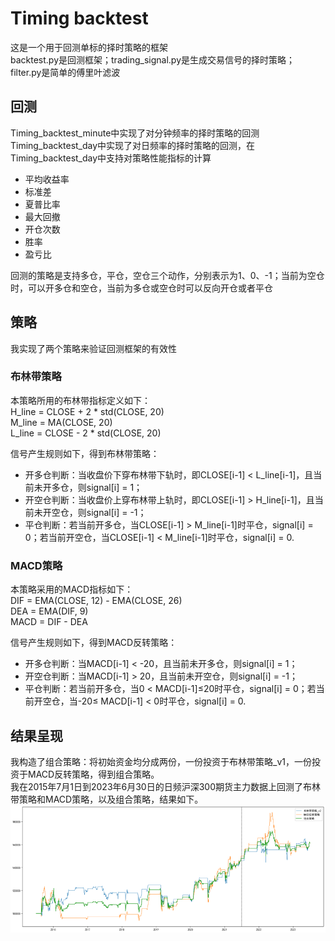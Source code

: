 # Timing backtest
这是一个用于回测单标的择时策略的框架  
backtest.py是回测框架；trading_signal.py是生成交易信号的择时策略；filter.py是简单的傅里叶滤波   

## 回测

Timing_backtest_minute中实现了对分钟频率的择时策略的回测         
Timing_backtest_day中实现了对日频率的择时策略的回测，在Timing_backtest_day中支持对策略性能指标的计算
- 平均收益率
- 标准差
- 夏普比率
- 最大回撤
- 开仓次数
- 胜率
- 盈亏比
    
回测的策略是支持多仓，平仓，空仓三个动作，分别表示为1、0、-1；当前为空仓时，可以开多仓和空仓，当前为多仓或空仓时可以反向开仓或者平仓

 

## 策略
我实现了两个策略来验证回测框架的有效性
### 布林带策略
本策略所用的布林带指标定义如下：    
H_line = CLOSE + 2 *  std(CLOSE, 20)    
M_line = MA(CLOSE, 20)  
L_line = CLOSE - 2 * std(CLOSE, 20)

信号产生规则如下，得到布林带策略：    
- 开多仓判断：当收盘价下穿布林带下轨时，即CLOSE[i-1] < L_line[i-1]，且当前未开多仓，则signal[i] = 1；    
- 开空仓判断：当收盘价上穿布林带上轨时，即CLOSE[i-1] > H_line[i-1]，且当前未开空仓，则signal[i] = -1；   
- 平仓判断：若当前开多仓，当CLOSE[i-1] > M_line[i-1]时平仓，signal[i] = 0；若当前开空仓，当CLOSE[i-1] < M_line[i-1]时平仓，signal[i] = 0.
### MACD策略
本策略采用的MACD指标如下：  
DIF = EMA(CLOSE, 12) - EMA(CLOSE, 26)   
DEA = EMA(DIF, 9)   
MACD = DIF - DEA

信号产生规则如下，得到MACD反转策略：    
- 开多仓判断：当MACD[i-1] < -20，且当前未开多仓，则signal[i] = 1；  
- 开空仓判断：当MACD[i-1] > 20，且当前未开空仓，则signal[i] = -1；  
- 平仓判断：若当前开多仓，当0 < MACD[i-1]≤20时平仓，signal[i] = 0；若当前开空仓，当-20≤ MACD[i-1] < 0时平仓，signal[i] = 0.

## 结果呈现
我构造了组合策略：将初始资金均分成两份，一份投资于布林带策略_v1，一份投资于MACD反转策略，得到组合策略。     
我在2015年7月1日到2023年6月30日的日频沪深300期货主力数据上回测了布林带策略和MACD策略，以及组合策略，结果如下。
![img_1.png](img_1.png)